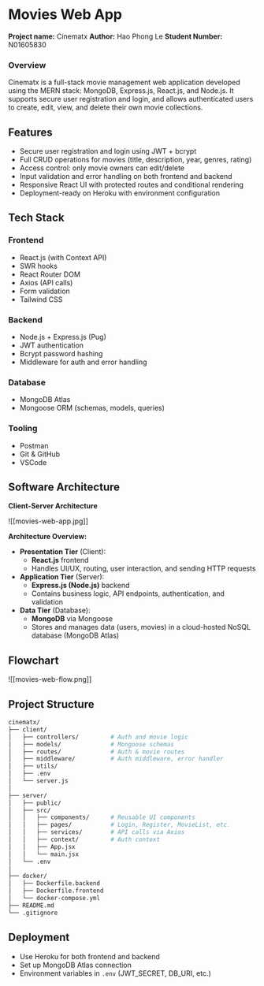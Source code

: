 # Movies Web App

**Project name:** Cinematx
**Author:** Hao Phong Le
**Student Number:** N01605830

### Overview

Cinematx is a full-stack movie management web application developed using the MERN stack: MongoDB, Express.js, React.js, and Node.js. It supports secure user registration and login, and allows authenticated users to create, edit, view, and delete their own movie collections.

## **Features**

- Secure user registration and login using JWT + bcrypt
- Full CRUD operations for movies (title, description, year, genres, rating)
- Access control: only movie owners can edit/delete
- Input validation and error handling on both frontend and backend
- Responsive React UI with protected routes and conditional rendering
- Deployment-ready on Heroku with environment configuration

## **Tech Stack**

### Frontend

- React.js (with Context API)
- SWR hooks
- React Router DOM
- Axios (API calls)
- Form validation
- Tailwind CSS

### Backend

- Node.js + Express.js (Pug)
- JWT authentication
- Bcrypt password hashing
- Middleware for auth and error handling

### Database

- MongoDB Atlas
- Mongoose ORM (schemas, models, queries)

### Tooling

- Postman
- Git & GitHub
- VSCode

## **Software Architecture**

**Client-Server Architecture**

![[movies-web-app.jpg]]

**Architecture Overview:**

- **Presentation Tier** (Client):
  - **React.js** frontend
  - Handles UI/UX, routing, user interaction, and sending HTTP requests
- **Application Tier** (Server):
  - **Express.js (Node.js)** backend
  - Contains business logic, API endpoints, authentication, and validation
- **Data Tier** (Database):
  - **MongoDB** via Mongoose
  - Stores and manages data (users, movies) in a cloud-hosted NoSQL database (MongoDB Atlas)

## **Flowchart**

![[movies-web-flow.png]]

## **Project Structure**

```bash
cinematx/
├── client/
│   ├── controllers/         # Auth and movie logic
│   ├── models/              # Mongoose schemas
│   ├── routes/              # Auth & movie routes
│   ├── middleware/          # Auth middleware, error handler
│   ├── utils/
│   ├── .env
│   └── server.js
│
├── server/
│   ├── public/
│   ├── src/
│   │   ├── components/      # Reusable UI components
│   │   ├── pages/           # Login, Register, MovieList, etc.
│   │   ├── services/        # API calls via Axios
│   │   ├── context/         # Auth context
│   │   ├── App.jsx
│   │   └── main.jsx
│   └── .env
│
├── docker/
│   ├── Dockerfile.backend
│   ├── Dockerfile.frontend
│   └── docker-compose.yml
├── README.md
└── .gitignore
```

## **Deployment**

- Use Heroku for both frontend and backend
- Set up MongoDB Atlas connection
- Environment variables in `.env` (JWT_SECRET, DB_URI, etc.)
